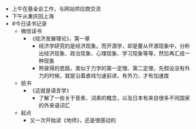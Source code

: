 - 上午在基金会工作，与网站供应商交流
- 下午从重庆回上海
- #今日读书记录
	- 微信读书
		- 《经济发展理论》，第一章
			- 经济学研究的是经济现象。而开源学，却是要从开源现象中，分析出经济现象、政治现象、心理现象、学习现象等等，然后再汇成一种现象
			- 熊彼得的思路，类似于力学的第一定理、第二定理，先假设没有外力的时候，就是沿着直线匀速前进，有外力，才有加速度
	- 纸书
		- 《这就是语言学》
			- 了解了一些关于音素、词素的概念，以及日本有来自很多不同国家的外来语词汇
	- 起点
		- 又一次开始读《地师》，还是很感动的